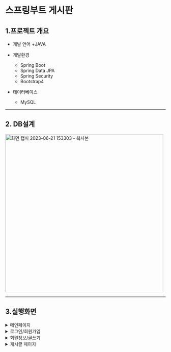 # 스프링부트 게시판


## 1.프로젝트 개요
+ 개발 언어 
  +JAVA

+ 개발환경
  + Spring Boot
  + Spring Data JPA
  + Spring Security
  + Bootstrap4

+ 데이터베이스
  + MySQL
___
## 2. DB설계
<img width="496" alt="화면 캡처 2023-06-21 153303 - 복사본" src="https://github.com/Baecc/b/assets/116665998/6fd60f09-fea9-4c06-aca9-4988861a1d5e">


***
## 3.실행화면

<details>
<summary> 메인페이지  </summary>

  ![screenshot](https://github.com/Baecc/b/assets/116665998/7bee3c62-6395-4452-a696-ebf48a9a55ba)

</details>


<details>
<summary> 로그인/회원가입  </summary>

![screenshot (1)](https://github.com/Baecc/b/assets/116665998/10ebbe6a-211f-4702-b8b4-8dab69616b32)


![screenshot (3)](https://github.com/Baecc/b/assets/116665998/430a806b-cf40-41f0-bb7f-1b1e6eed2812)
</details>


<details>
<summary> 회원정보/글쓰기  </summary>

![screenshot (4)](https://github.com/Baecc/b/assets/116665998/71c60225-8993-4c23-8c76-0f6fe4a91663)


![screenshot (5)](https://github.com/Baecc/b/assets/116665998/32662047-4bd0-418f-b3d5-3e5588388d55)
</details>


<details>
<summary> 게시글 페이지  </summary>

![screenshot (2)](https://github.com/Baecc/b/assets/116665998/073bd073-03ce-4f86-a582-0391d7e09fbe)
</details>
